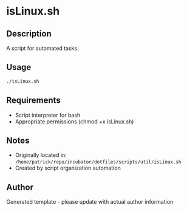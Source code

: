 # isLinux.sh

## Description
A script for automated tasks.

## Usage
```bash
./isLinux.sh
```

## Requirements
- Script interpreter for bash
- Appropriate permissions (chmod +x isLinux.sh)

## Notes
- Originally located in: `/home/patrick/repo/incubator/dotfiles/scripts/util/isLinux.sh`
- Created by script organization automation

## Author
Generated template - please update with actual author information
